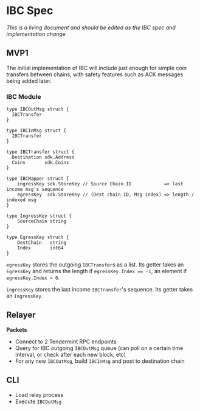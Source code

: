 # IBC Spec

*This is a living document and should be edited as the IBC spec and implementation change*

## MVP1

The initial implementation of IBC will include just enough for simple coin transfers between chains, with safety features such as ACK messages being added later.

### IBC Module

```golang
type IBCOutMsg struct {
  IBCTransfer
}

type IBCInMsg struct {
  IBCTransfer
}

type IBCTransfer struct {
  Destination sdk.Address
  Coins       sdk.Coins
}

type IBCMapper struct {
    ingressKey sdk.StoreKey // Source Chain ID            => last income msg's sequence
    egressKey  sdk.StoreKey // (Dest chain ID, Msg index) => length / indexed msg
}

type IngressKey struct {
    SourceChain string
}

type EgressKey struct {
    DestChain   string
    Index       int64
}

```

`egressKey` stores the outgoing `IBCTransfer`s as a list. Its getter takes an `EgressKey` and returns the length if `egressKey.Index == -1`, an element if `egressKey.Index > 0`.

`ingressKey` stores the last income `IBCTransfer`'s sequence. Its getter takes an `IngressKey`.

## Relayer

**Packets**
- Connect to 2 Tendermint RPC endpoints
- Query for IBC outgoing `IBCOutMsg` queue (can poll on a certain time interval, or check after each new block, etc)
- For any new `IBCOutMsg`, build `IBCInMsg` and post to destination chain

## CLI

- Load relay process
- Execute `IBCOutMsg`
